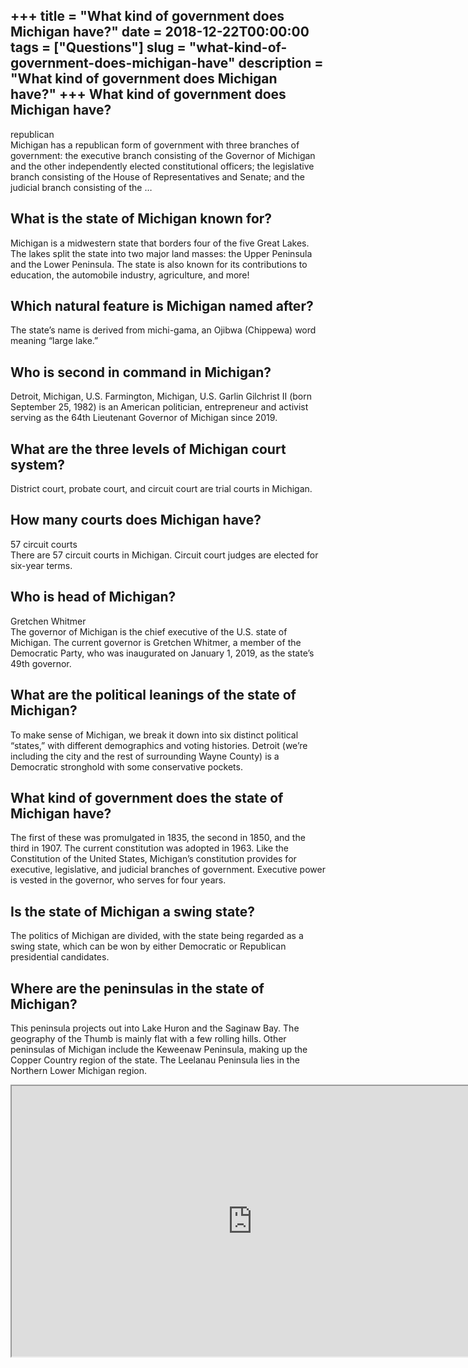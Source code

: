 +++
title = "What kind of government does Michigan have?"
date = 2018-12-22T00:00:00
tags = ["Questions"]
slug = "what-kind-of-government-does-michigan-have"
description = "What kind of government does Michigan have?"
+++
What kind of government does Michigan have?
-------------------------------------------

republican  
Michigan has a republican form of government with three branches of government: the executive branch consisting of the Governor of Michigan and the other independently elected constitutional officers; the legislative branch consisting of the House of Representatives and Senate; and the judicial branch consisting of the …

What is the state of Michigan known for?
----------------------------------------

Michigan is a midwestern state that borders four of the five Great Lakes. The lakes split the state into two major land masses: the Upper Peninsula and the Lower Peninsula. The state is also known for its contributions to education, the automobile industry, agriculture, and more!

Which natural feature is Michigan named after?
----------------------------------------------

The state’s name is derived from michi-gama, an Ojibwa (Chippewa) word meaning “large lake.”

Who is second in command in Michigan?
-------------------------------------

Detroit, Michigan, U.S. Farmington, Michigan, U.S. Garlin Gilchrist II (born September 25, 1982) is an American politician, entrepreneur and activist serving as the 64th Lieutenant Governor of Michigan since 2019.

What are the three levels of Michigan court system?
---------------------------------------------------

District court, probate court, and circuit court are trial courts in Michigan.

How many courts does Michigan have?
-----------------------------------

57 circuit courts  
There are 57 circuit courts in Michigan. Circuit court judges are elected for six-year terms.

Who is head of Michigan?
------------------------

Gretchen Whitmer  
The governor of Michigan is the chief executive of the U.S. state of Michigan. The current governor is Gretchen Whitmer, a member of the Democratic Party, who was inaugurated on January 1, 2019, as the state’s 49th governor.

What are the political leanings of the state of Michigan?
---------------------------------------------------------

To make sense of Michigan, we break it down into six distinct political “states,” with different demographics and voting histories. Detroit (we’re including the city and the rest of surrounding Wayne County) is a Democratic stronghold with some conservative pockets.

What kind of government does the state of Michigan have?
--------------------------------------------------------

The first of these was promulgated in 1835, the second in 1850, and the third in 1907. The current constitution was adopted in 1963. Like the Constitution of the United States, Michigan’s constitution provides for executive, legislative, and judicial branches of government. Executive power is vested in the governor, who serves for four years.

Is the state of Michigan a swing state?
---------------------------------------

The politics of Michigan are divided, with the state being regarded as a swing state, which can be won by either Democratic or Republican presidential candidates.

Where are the peninsulas in the state of Michigan?
--------------------------------------------------

This peninsula projects out into Lake Huron and the Saginaw Bay. The geography of the Thumb is mainly flat with a few rolling hills. Other peninsulas of Michigan include the Keweenaw Peninsula, making up the Copper Country region of the state. The Leelanau Peninsula lies in the Northern Lower Michigan region.

<iframe allow="accelerometer; autoplay; clipboard-write; encrypted-media; gyroscope; picture-in-picture" allowfullscreen="" class="__youtube_prefs__  epyt-is-override  no-lazyload" data-no-lazy="1" data-origheight="433" data-origwidth="770" data-skipgform_ajax_framebjll="" height="433" id="_ytid_45871" loading="lazy" src="https://www.youtube.com/embed/U3MMDpQnfmI?enablejsapi=1&autoplay=0&cc_load_policy=0&cc_lang_pref=&iv_load_policy=1&loop=0&modestbranding=0&rel=1&fs=1&playsinline=0&autohide=2&theme=dark&color=red&controls=1&" title="YouTube player" width="770"></iframe>